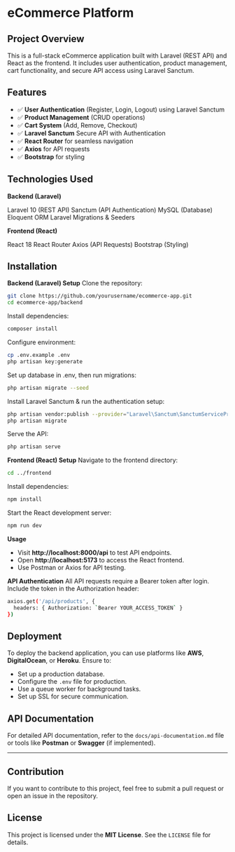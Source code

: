 # eCommerce Platform

## Project Overview
This is a full-stack eCommerce application built with Laravel (REST API) and React as the frontend. It includes user authentication, product management, cart functionality, and secure API access using Laravel Sanctum.

## Features
- ✅ **User Authentication** (Register, Login, Logout) using Laravel Sanctum
- ✅ **Product Management** (CRUD operations)
- ✅ **Cart System** (Add, Remove, Checkout)
- ✅ **Laravel Sanctum** Secure API with Authentication
- ✅ **React Router** for seamless navigation
- ✅ **Axios** for API requests
- ✅ **Bootstrap** for styling

## Technologies Used
**Backend (Laravel)**

Laravel 10 (REST API)
Sanctum (API Authentication)
MySQL (Database)
Eloquent ORM
Laravel Migrations & Seeders

**Frontend (React)**

React 18
React Router
Axios (API Requests)
Bootstrap (Styling)

## Installation
**Backend (Laravel) Setup**
Clone the repository:

```bash
git clone https://github.com/yourusername/ecommerce-app.git
cd ecommerce-app/backend
```
Install dependencies:

```bash
composer install
```
Configure environment:

```bash
cp .env.example .env
php artisan key:generate
```
Set up database in .env, then run migrations:

```bash
php artisan migrate --seed
```
Install Laravel Sanctum & run the authentication setup:

```bash
php artisan vendor:publish --provider="Laravel\Sanctum\SanctumServiceProvider"
php artisan migrate
```
Serve the API:

```bash
php artisan serve
```
**Frontend (React) Setup**
Navigate to the frontend directory:

```bash
cd ../frontend
```
Install dependencies:

```bash
npm install
```
Start the React development server:

```bash
npm run dev
```

**Usage**

- Visit **http://localhost:8000/api** to test API endpoints.
- Open **http://localhost:5173** to access the React frontend.
- Use Postman or Axios for API testing.
  
**API Authentication**
All API requests require a Bearer token after login.
Include the token in the Authorization header:
```bash
axios.get('/api/products', {
  headers: { Authorization: `Bearer YOUR_ACCESS_TOKEN` }
})
```

## Deployment
To deploy the backend application, you can use platforms like **AWS**, **DigitalOcean**, or **Heroku**. Ensure to:
- Set up a production database.
- Configure the `.env` file for production.
- Use a queue worker for background tasks.
- Set up SSL for secure communication.

## API Documentation
For detailed API documentation, refer to the `docs/api-documentation.md` file or tools like **Postman** or **Swagger** (if implemented).

---

## Contribution
If you want to contribute to this project, feel free to submit a pull request or open an issue in the repository.

## License
This project is licensed under the **MIT License**. See the `LICENSE` file for details.
